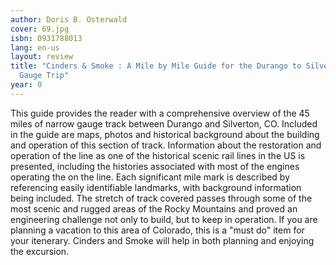```yaml
---
author: Doris B. Osterwald
cover: 69.jpg
isbn: 0931788013
lang: en-us
layout: review
title: "Cinders & Smoke : A Mile by Mile Guide for the Durango to Silverton Narrow
  Gauge Trip"
year: 0
---
```


This guide provides the reader with a comprehensive overview of the 45 miles of narrow gauge track between Durango and Silverton, CO. Included in the guide are maps, photos and historical background about the building and operation of this section of track. Information about the restoration and operation of the line as one of the historical scenic rail lines in the US is presented, including the histories associated with most of the engines operating the on the line.
Each significant mile mark is described by referencing easily identifiable landmarks, with background information being included. The stretch of track covered passes through some of the most scenic and rugged areas of the Rocky Mountains and proved an engineering challenge not only to build, but to keep in operation.
If you are planning a vacation to this area of Colorado, this is a "must do" item for your itenerary. Cinders and Smoke will help in both planning and enjoying the excursion.
